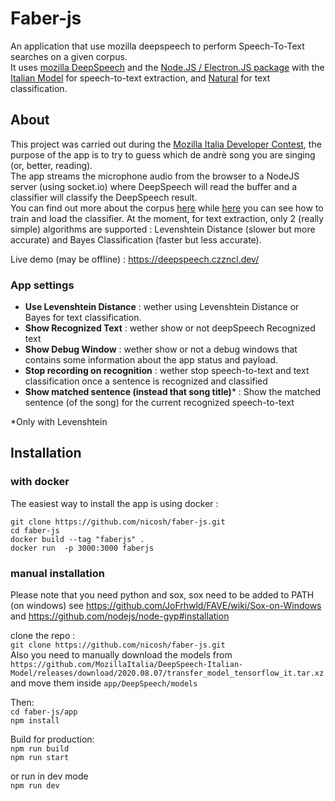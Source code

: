 
# Faber-js
An application that use mozilla deepspeech to perform Speech-To-Text searches on a given corpus.  
It uses [mozilla DeepSpeech](https://github.com/mozilla/DeepSpeech) and the [Node.JS / Electron.JS package](https://deepspeech.readthedocs.io/en/v0.8.2/USING.html#using-the-node-js-electron-js-package)  with the  [Italian Model](https://github.com/MozillaItalia/DeepSpeech-Italian-Model) for speech-to-text extraction,
and [Natural](https://github.com/NaturalNode/natural) for text classification.

## About  
This project was carried out during  the [Mozilla Italia Developer Contest](https://github.com/MozillaItalia/DeepSpeech-Contest), the purpose of the app is to try  to guess which de andrè song you are singing (or, better, reading).  
The app  streams the microphone audio from the browser to a NodeJS server (using socket.io) where DeepSpeech  will read the buffer and a classifier will classify the  DeepSpeech result.  
You can find out more about the corpus [here](https://github.com/nicosh/faber-js/tree/main/app/DeepSpeech/corpus/corpus) while [here](https://github.com/nicosh/faber-js/blob/main/app/DeepSpeech/corpus/classifier.js) you can see how to train and load the classifier. 
At the moment, for text extraction, only 2 (really simple) algorithms are supported : Levenshtein Distance (slower but more accurate) and Bayes Classification (faster but  less accurate).   

Live demo (may be offline) : https://deepspeech.czzncl.dev/
### App settings 

- **Use Levenshtein Distance** : wether using Levenshtein Distance or Bayes for text classification.
- **Show Recognized Text** : wether show or not deepSpeech Recognized text
- **Show Debug Window** : wether show or not a debug windows that contains some information about the app status and payload.
- **Stop recording on recognition** : wether stop speech-to-text and text classification once a sentence is recognized and classified
- **Show matched sentence (instead that song title)*** : Show the matched sentence (of the song) for the current recognized speech-to-text
  
*Only with Levenshtein
## Installation
### with docker
The easiest way to install the app is using docker :   

`git clone https://github.com/nicosh/faber-js.git`  
`cd faber-js`  
`docker build --tag "faberjs" .`  
`docker run  -p 3000:3000 faberjs`  

### manual installation 
Please note that you need python and sox, sox need to be added  to PATH (on windows) see 
https://github.com/JoFrhwld/FAVE/wiki/Sox-on-Windows and https://github.com/nodejs/node-gyp#installation

clone the repo :  
`git clone https://github.com/nicosh/faber-js.git`  
Also you need to manually download the models from `https://github.com/MozillaItalia/DeepSpeech-Italian-Model/releases/download/2020.08.07/transfer_model_tensorflow_it.tar.xz` 
and move them inside `app/DeepSpeech/models`  

Then:  
`cd faber-js/app`  
`npm install`  

Build for production:  
`npm run build`  
`npm run start`  

or run in dev mode  
`npm run dev`  

